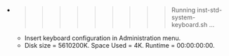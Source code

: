 * >>>>>>>>> Running inst-std-system-keyboard.sh ...
  * Insert keyboard configuration in Administration menu.
  * Disk size = 5610200K. Space Used = 4K. Runtime = 00:00:00:00.
